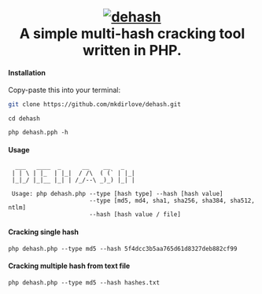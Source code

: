 <h1 align="center">
  <br>
  <a href="https://github.com/mkdirlove/dehash"><img src="https://github.com/mkdirlove/dehash/blob/main/logo.png" alt="dehash"></a>
  <br>
  A simple multi-hash cracking tool written in PHP.
  <br>
</h1>

#### Installation

Copy-paste this into your terminal:

```sh
git clone https://github.com/mkdirlove/dehash.git
```
```
cd dehash
```
```
php dehash.pph -h
```
#### Usage
``` 
  ___   ____  _      __    __   _    
 | | \ | |_  | |_|  / /\  ( (` | |_| 
 |_|_/ |_|__ |_| | /_/--\ _)_) |_| | 

 Usage: php dehash.php --type [hash type] --hash [hash value]
                       --type [md5, md4, sha1, sha256, sha384, sha512, ntlm]
                       --hash [hash value / file]
```
#### Cracking single hash
```
php dehash.php --type md5 --hash 5f4dcc3b5aa765d61d8327deb882cf99
```

#### Cracking multiple hash from text file
```
php dehash.php --type md5 --hash hashes.txt
```
